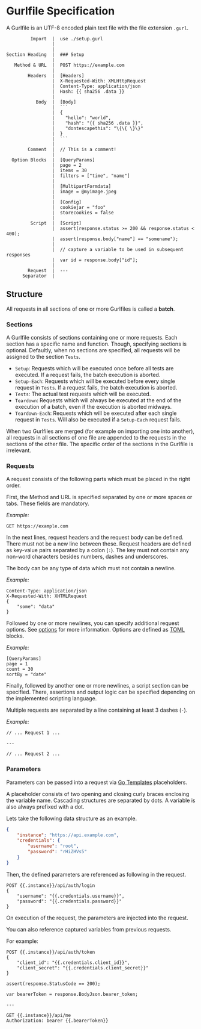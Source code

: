 # Gurlfile Specification

A Gurlfile is an UTF-8 encoded plain text file with the file extension `.gurl`.

```
         Import  |  use ./setup.gurl
                 |
                 |
Section Heading  |  ### Setup
                 |
   Method & URL  |  POST https://example.com
                 |  
        Headers  |  [Headers]
                 |  X-Requested-With: XMLHttpRequest
                 |  Content-Type: application/json
                 |  Hash: {{ sha256 .data }}
                 |
           Body  |  [Body]
                 |  ```
                 |  {
                 |	  "hello": "world",
                 |    "hash": "{{ sha256 .data }}",
                 |    "dontescapethis": "\{\{ \}\}"
                 |  }
                 |  ```
                 |  
        Comment  |  // This is a comment!
                 |
  Option Blocks  |  [QueryParams]
                 |  page = 2
                 |  items = 30
                 |  filters = ["time", "name"]
                 |
                 |  [MultipartFormdata]
                 |  image = @myimage.jpeg
                 |
                 |  [Config]
                 |  cookiejar = "foo"
                 |  storecookies = false
                 |
         Script  |  [Script]
                 |  assert(response.status >= 200 && response.status < 400);
                 |  assert(response.body["name"] == "somename");
                 |
                 |  // capture a variable to be used in subsequent responses
                 |  var id = response.body["id"];
                 |
        Request  |  ---
      Separator  |
```

## Structure

All requests in all sections of one or more Gurlfiles is called a **batch**.

### Sections

A Gurlfile consists of sections containing one or more requests. Each section has a specific name and function. Though, specifying sections is optional. Defaultly, when no sections are specified, all requests will be assigned to the section `Tests`.

- `Setup`: Requests which will be executed once before all tests are executed. If a request fails, the batch execution is aborted.
- `Setup-Each`: Requests which will be executed before every single request in `Tests`. If a request fails, the batch execution is aborted.
- `Tests`: The actual test requests which will be executed.
- `Teardown`: Requests which will always be executed at the end of the execution of a batch, even if the execution is aborted midways.
- `Teardown-Each`: Requests which will be executed after each single request in `Tests`. Will also be executed if a `Setup-Each` request fails.

When two Gurlfiles are merged (for example on importing one into another), all requests in all sections of one file are appended to the requests in the sections of the other file. The specific order of the sections in the Gurlfile is irrelevant.

### Requests

A request consists of the following parts which must be placed in the right order.

First, the Method and URL is specified separated by one or more spaces or tabs. These fields are mandatory.

*Example:*
```
GET https://example.com
```

In the next lines, request headers and the request body can be defined. There must not be a new line between these.
Request headers are defined as key-value pairs separated by a colon (`:`). The key must not contain any non-word characters
besides numbers, dashes and underscores.

The body can be any type of data which must not contain a newline.

*Example:*
```
Content-Type: application/json
X-Requested-With: XHTMLRequest
{
    "some": "data"
}
```

Followed by one or more newlines, you can specify additional request options. See [options](#options) for more information.
Options are defined as [TOML](https://toml.io/en/) blocks.

*Example:*
```
[QueryParams]
page = 1
count = 30
sortBy = "date"
```

Finally, followed by another one or more newlines, a script section can be specified.
There, assertions and output logic can be specified depending on the implemented scripting language.

Multiple requests are separated by a line containing at least 3 dashes (`-`).

*Example:*
```
// ... Request 1 ...

---

// ... Request 2 ...
```

### Parameters

Parameters can be passed into a request via [Go Templates](https://pkg.go.dev/text/template) placeholders.

A placeholder consists of two opening and closing curly braces enclosing the variable name. Cascading structures are separated by dots. A variable is also always prefixed with a dot.

Lets take the following data structure as an example.
```json
{
    "instance": "https://api.example.com",
    "credentials": {
        "username": "root",
        "password": "rHiZHVs5"
    }
}
```

Then, the defined parameters are referenced as following in the request.

```
POST {{.instance}}/api/auth/login
{
    "username": "{{.credentials.username}}",
    "password": "{{.credentials.password}}"
}
```

On execution of the request, the parameters are injected into the request.

You can also reference captured variables from previous requests.

For example:
```
POST {{.instance}}/api/auth/token
{
    "client_id": "{{.credentials.client_id}}",
    "client_secret": "{{.credentials.client_secret}}"
}

assert(response.StatusCode == 200);

var bearerToken = response.BodyJson.bearer_token;

---

GET {{.instance}}/api/me
Authorization: bearer {{.bearerToken}}
```